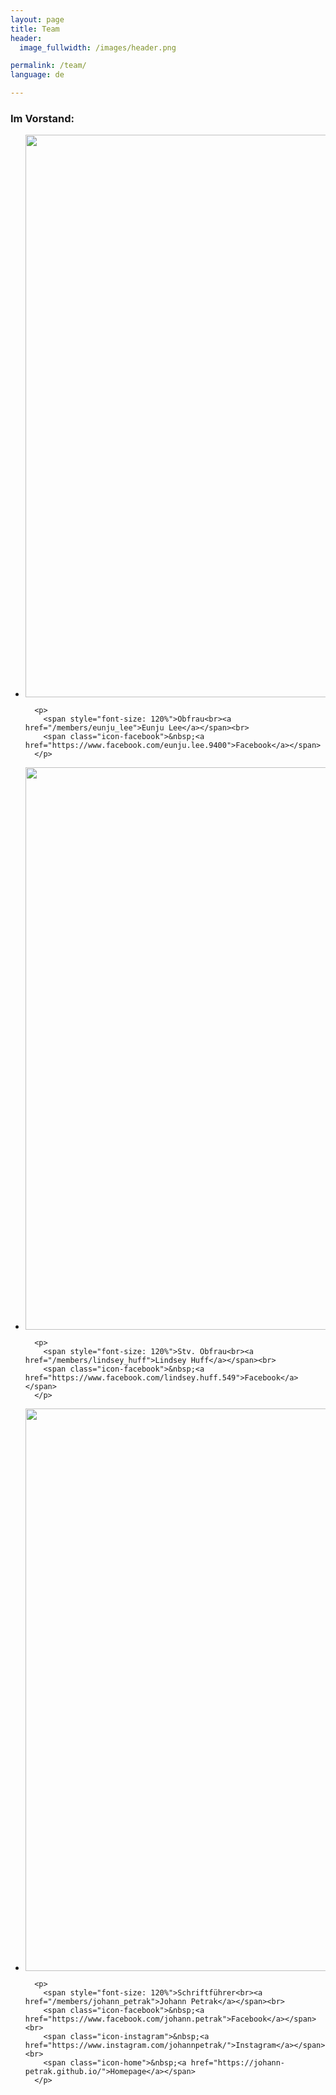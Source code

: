 ```yaml
---
layout: page
title: Team
header:
  image_fullwidth: /images/header.png

permalink: /team/
language: de

---
```


### Im Vorstand:

<ul class="small-block-grid-2 medium-block-grid-3 large-block-grid-4" > 
  <li>
        <a href="/members/eunju_lee"><img src="/images/LeeEunju4.jpg" width="500em" height="900em" style="object-fit: scale-down !important;" /></a>
      
      <p>
        <span style="font-size: 120%">Obfrau<br><a href="/members/eunju_lee">Eunju Lee</a></span><br>
        <span class="icon-facebook">&nbsp;<a href="https://www.facebook.com/eunju.lee.9400">Facebook</a></span>
      </p>
  </li>
  <li>
        <a href="/members/lindsey_huff"><img src="/images/LindseyHuff2.jpg"  width="500em" height="900em" style="object-fit: scale-down !important;"  /></a>
      
      <p>
        <span style="font-size: 120%">Stv. Obfrau<br><a href="/members/lindsey_huff">Lindsey Huff</a></span><br>
        <span class="icon-facebook">&nbsp;<a href="https://www.facebook.com/lindsey.huff.549">Facebook</a></span>
      </p>
  </li>
  <li>
        <a href="/members/johann_petrak"><img src="/images/PetrakJohann1.jpg"  width="500em" height="900em" style="object-fit: scale-down !important;"  /></a>
      
      <p>
        <span style="font-size: 120%">Schriftführer<br><a href="/members/johann_petrak">Johann Petrak</a></span><br>
        <span class="icon-facebook">&nbsp;<a href="https://www.facebook.com/johann.petrak">Facebook</a></span><br>
        <span class="icon-instagram">&nbsp;<a href="https://www.instagram.com/johannpetrak/">Instagram</a></span><br>
        <span class="icon-home">&nbsp;<a href="https://johann-petrak.github.io/">Homepage</a></span>
      </p>
  </li>
</ul>



